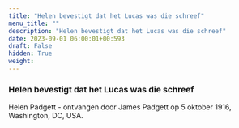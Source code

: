 ```yaml
---
title: "Helen bevestigt dat het Lucas was die schreef"
menu_title: ""
description: "Helen bevestigt dat het Lucas was die schreef"
date: 2023-09-01 06:00:01+00:593
draft: False
hidden: True
weight:
---
```

### Helen bevestigt dat het Lucas was die schreef

Helen Padgett - ontvangen door James Padgett op 5 oktober 1916, Washington, DC, USA.
